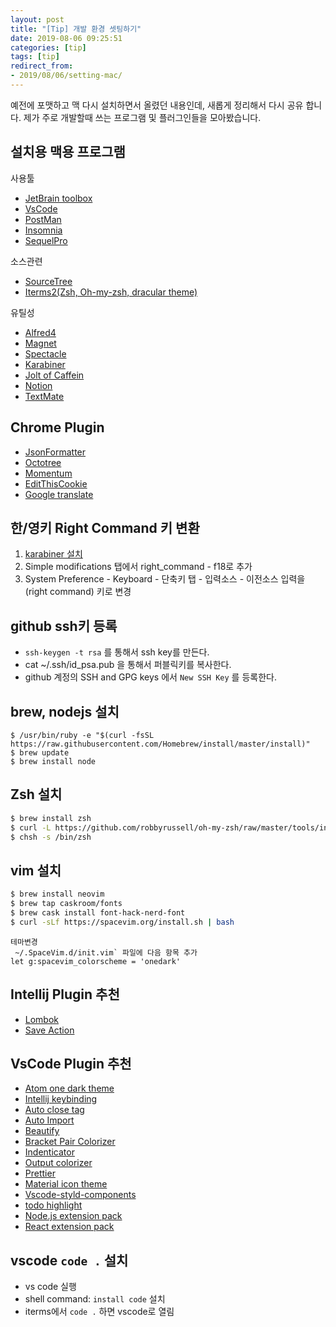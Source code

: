 ```yaml
---
layout: post
title: "[Tip] 개발 환경 셋팅하기"
date: 2019-08-06 09:25:51
categories: [tip]
tags: [tip]
redirect_from: 
- 2019/08/06/setting-mac/
---
```

예전에 포맷하고 맥 다시 설치하면서 올렸던 내용인데, 새롭게 정리해서 다시 공유 합니다. 제가 주로 개발할때 쓰는 프로그램 및 플러그인들을 모아봤습니다. 

## 설치용 맥용 프로그램
사용툴
- [JetBrain toolbox](https://www.jetbrains.com/toolbox-app/)
- [VsCode](https://code.visualstudio.com/download)
- [PostMan](https://www.getpostman.com/downloads/)
- [Insomnia](https://insomnia.rest/)
- [SequelPro](https://sequelpro.com/download)

소스관련
- [SourceTree](https://www.sourcetreeapp.com/)
- [Iterms2(Zsh, Oh-my-zsh, dracular theme)](https://www.iterm2.com/downloads.html)

유틸성
- [Alfred4](https://www.alfredapp.com/)
- [Magnet](https://apps.apple.com/us/app/magnet/id441258766?mt=12)
- [Spectacle](https://www.spectacleapp.com/)
- [Karabiner](https://pqrs.org/osx/karabiner/)
- [Jolt of Caffein](https://apps.apple.com/us/app/jolt-of-caffeine/id1437130425?mt=12)
- [Notion](https://www.notion.so/desktop)
- [TextMate](https://macromates.com/download)

## Chrome Plugin
- [JsonFormatter](https://chrome.google.com/webstore/detail/json-formatter/bcjindcccaagfpapjjmafapmmgkkhgoa)
- [Octotree](https://chrome.google.com/webstore/detail/octotree/bkhaagjahfmjljalopjnoealnfndnagc)
- [Momentum](https://chrome.google.com/webstore/detail/momentum/laookkfknpbbblfpciffpaejjkokdgca)
- [EditThisCookie](https://chrome.google.com/webstore/detail/editthiscookie/fngmhnnpilhplaeedifhccceomclgfbg)
- [Google translate](https://chrome.google.com/webstore/detail/google-translate/aapbdbdomjkkjkaonfhkkikfgjllcleb)

## 한/영키 Right Command 키 변환
1. [karabiner 설치](https://pqrs.org/osx/karabiner/) 
2. Simple modifications 탭에서 right_command - f18로 추가 
3. System Preference - Keyboard - 단축키 탭 - 입력소스 - 이전소스 입력을 (right command) 키로 변경 


## github ssh키 등록
- `ssh-keygen -t rsa` 를 통해서 ssh key를 만든다.
- cat ~/.ssh/id_psa.pub 을 통해서 퍼블릭키를 복사한다. 
- github 계정의 SSH and GPG keys 에서 `New SSH Key` 를 등록한다. 


## brew, nodejs 설치
```shell
$ /usr/bin/ruby -e "$(curl -fsSL https://raw.githubusercontent.com/Homebrew/install/master/install)"
$ brew update
$ brew install node
```

## Zsh 설치
```sh
$ brew install zsh
$ curl -L https://github.com/robbyrussell/oh-my-zsh/raw/master/tools/install.sh | sh
$ chsh -s /bin/zsh
```

## vim 설치

```sh
$ brew install neovim
$ brew tap caskroom/fonts
$ brew cask install font-hack-nerd-font
$ curl -sLf https://spacevim.org/install.sh | bash
```

```
테마변경
 ~/.SpaceVim.d/init.vim` 파일에 다음 항목 추가
let g:spacevim_colorscheme = 'onedark'
```

## Intellij Plugin 추천
- [Lombok](https://plugins.jetbrains.com/plugin/6317-lombok)
- [Save Action](https://plugins.jetbrains.com/plugin/7642-save-actions)

## VsCode Plugin 추천
- [Atom one dark theme](https://marketplace.visualstudio.com/items?itemName=akamud.vscode-theme-onedark)
- [Intellij keybinding](https://marketplace.visualstudio.com/items?itemName=k--kato.intellij-idea-keybindings)
- [Auto close tag](https://marketplace.visualstudio.com/items?itemName=formulahendry.auto-close-tag)
- [Auto Import](https://marketplace.visualstudio.com/items?itemName=steoates.autoimport)
- [Beautify](https://marketplace.visualstudio.com/items?itemName=HookyQR.beautify)
- [Bracket Pair Colorizer](https://marketplace.visualstudio.com/items?itemName=CoenraadS.bracket-pair-colorizer)
- [Indenticator](https://marketplace.visualstudio.com/items?itemName=SirTori.indenticator)
- [Output colorizer](https://marketplace.visualstudio.com/items?itemName=IBM.output-colorizer)
- [Prettier](https://marketplace.visualstudio.com/items?itemName=esbenp.prettier-vscode)
- [Material icon theme](https://marketplace.visualstudio.com/items?itemName=PKief.material-icon-theme)
- [Vscode-styld-components](https://marketplace.visualstudio.com/items?itemName=jpoissonnier.vscode-styled-components)
- [todo highlight](https://marketplace.visualstudio.com/items?itemName=wayou.vscode-todo-highlight)
- [Node.js extension pack](https://marketplace.visualstudio.com/items?itemName=waderyan.nodejs-extension-pack)
- [React extension pack](https://marketplace.visualstudio.com/items?itemName=jawandarajbir.react-vscode-extension-pack)



## vscode `code .` 설치

- vs code 실행
- shell command: `install code`  설치
- iterms에서 `code .` 하면 vscode로 열림


